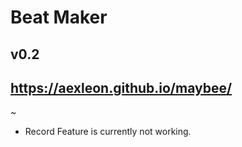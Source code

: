 # Beat Maker
v0.2
---
https://aexleon.github.io/maybee/
------
~
- Record Feature is currently not working.
